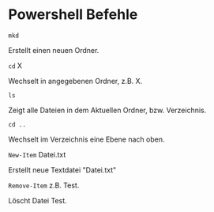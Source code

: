 # Powershell Befehle

`mkd`

Erstellt einen neuen Ordner.

`cd` X

Wechselt in angegebenen Ordner, z.B. X.

`ls`

Zeigt alle Dateien in dem Aktuellen Ordner, bzw. Verzeichnis.

`cd ..`

Wechselt im Verzeichnis eine Ebene nach oben.

`New-Item` Datei.txt

Erstellt neue Textdatei "Datei.txt"

`Remove-Item` z.B. Test.

Löscht Datei Test.

